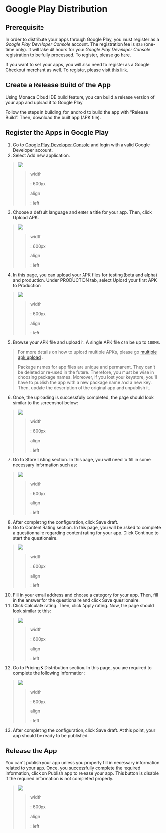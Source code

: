 Google Play Distribution
========================

Prerequisite
------------

In order to distribute your apps through Google Play, you must register
as a *Google Play Developer Console* account. The registration fee is
`$25` (one-time only). It will take `48` hours for your *Google Play
Developer Console* registration to be fully processed. To register,
please go [here](https://play.google.com/apps/publish/).

<div class="admonition note">

If you want to sell your apps, you will also need to register as a
Google Checkout merchant as well. To register, please visit [this
link](https://support.google.com/googleplay/android-developer/answer/answer.py?hl=en&answer=2972701).

</div>

Create a Release Build of the App
---------------------------------

Using Monaca Cloud IDE build feature, you can build a release version of
your app and upload it to Google Play.

Follow the steps in building\_for\_android to build the app with
“Release Build”. Then, download the built app (APK file).

Register the Apps in Google Play
--------------------------------

1.  Go to [Google Play Developer
    Console](https://play.google.com/apps/publish/) and login with a
    valid Google Developer account.
2.  Select Add new application.

> ![](images/google_play/1.png)
>
> > width
> >
> > :   600px
> >
> > align
> >
> > :   left
> >
3.  Choose a default language and enter a title for your app. Then,
    click Upload APK.

> ![](images/google_play/2.png)
>
> > width
> >
> > :   600px
> >
> > align
> >
> > :   left
> >
4.  In this page, you can upload your APK files for testing (beta and
    alpha) and production. Under PRODUCTION tab, select
    Upload your first APK to Production.

> ![](images/google_play/3.png)
>
> > width
> >
> > :   600px
> >
> > align
> >
> > :   left
> >
5.  Browse your APK file and upload it. A single APK file can be up to
    `100MB`.

> <div class="admonition note">
>
> For more details on how to upload multiple APKs, please go [multiple
> apk
> upload](http://developer.android.com/guide/google/play/publishing/multiple-apks.html)
> .
>
> </div>
>
> <div class="admonition warning">
>
> Package names for app files are unique and permanent. They can't be
> deleted or re-used in the future. Therefore, you must be wise in
> choosing package names. Moreover, if you lost your keystore, you'll
> have to publish the app with a new package name and a new key. Then,
> update the description of the original app and unpublish it.
>
> </div>

6.  Once, the uploading is successfully completed, the page should look
    similar to the screenshot below:

> ![](images/google_play/4.png)
>
> > width
> >
> > :   600px
> >
> > align
> >
> > :   left
> >
7.  Go to Store Listing section. In this page, you will need to fill in
    some necessary information such as:

> ![](images/google_play/5.png)
>
> > width
> >
> > :   600px
> >
> > align
> >
> > :   left
> >
8.  After completing the configuration, click Save draft.
9.  Go to Content Rating section. In this page, you will be asked to
    complete a questionnaire regarding content rating for your app.
    Click Continue to start the questionaire.

> ![](images/google_play/6.png)
>
> > width
> >
> > :   600px
> >
> > align
> >
> > :   left
> >
10. Fill in your email address and choose a category for your app. Then,
    fill in the answer for the questionaire and click Save questionaire.
11. Click Calculate rating. Then, click Apply rating. Now, the page
    should look similar to this:

> ![](images/google_play/7.png)
>
> > width
> >
> > :   600px
> >
> > align
> >
> > :   left
> >
12. Go to Pricing & Distribution section. In this page, you are required
    to complete the following information:

> ![](images/google_play/8.png)
>
> > width
> >
> > :   600px
> >
> > align
> >
> > :   left
> >
13. After completing the configuration, click Save draft. At this point,
    your app should be ready to be published.

Release the App
---------------

You can't publish your app unless you properly fill in necessary
information related to your app. Once, you successfully complete the
required information, click on Publish app to release your app. This
button is disable if the required information is not completed properly.

> ![](images/google_play/9.png)
>
> > width
> >
> > :   600px
> >
> > align
> >
> > :   left
> >


